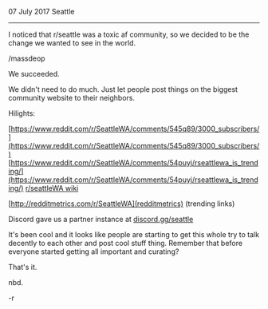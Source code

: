 07 July 2017 Seattle

---

I noticed that r/seattle was a toxic af community, so we decided to be the change we wanted to see in the world.

/massdeop

We succeeded.

We didn't need to do much.  Just let people post things on the biggest community website to their neighbors.

Hilights:

[https://www.reddit.com/r/SeattleWA/comments/545q89/3000_subscribers/](https://www.reddit.com/r/SeattleWA/comments/545q89/3000_subscribers/)
[https://www.reddit.com/r/SeattleWA/comments/54puyj/rseattlewa_is_trending/](https://www.reddit.com/r/SeattleWA/comments/54puyj/rseattlewa_is_trending/)
[r/seattleWA wiki](https://www.reddit.com/r/SeattleWA/wiki/index#wiki_why_should_you_subscribe_to_r.2Fseattlewa.3F)

[http://redditmetrics.com/r/SeattleWA](redditmetrics) (trending links)

Discord gave us a partner instance at [discord.gg/seattle](https://discord.gg/seattle)

It's been cool and it looks like people are starting to get this whole try to talk decently to each other and post cool stuff thing.  Remember that before everyone started getting all important and curating?

That's it. 

nbd.

-r
